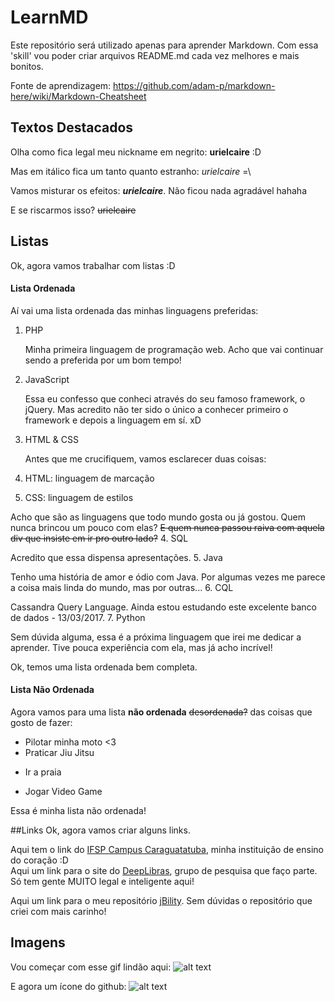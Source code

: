 # LearnMD
Este repositório será utilizado apenas para aprender Markdown. Com essa 'skill' vou poder criar arquivos README.md
cada vez melhores e mais bonitos.

Fonte de aprendizagem: https://github.com/adam-p/markdown-here/wiki/Markdown-Cheatsheet

## Textos Destacados
Olha como fica legal meu nickname em negrito: **urielcaire** :D

Mas em itálico fica um tanto quanto estranho:  *urielcaire* =\

Vamos misturar os efeitos: **_urielcaire_**. Não ficou nada agradável hahaha

E se riscarmos isso? ~~urielcaire~~

## Listas
Ok, agora vamos trabalhar com listas :D

#### Lista Ordenada

Aí vai uma lista ordenada das minhas linguagens preferidas:

1. PHP
   
   Minha primeira linguagem de programação web. Acho que vai continuar sendo a preferida por um bom tempo!

2. JavaScript
   
   Essa eu confesso que conheci através do seu famoso framework, o jQuery. Mas acredito não ter sido o único a conhecer primeiro o framework e depois a linguagem em sí. xD
3. HTML & CSS

   Antes que me crucifiquem, vamos esclarecer duas coisas:
  1. HTML: linguagem de marcação
  2. CSS: linguagem de estilos
   
   Acho que são as linguagens que todo mundo gosta ou já gostou. Quem nunca brincou um pouco com elas? ~~E quem nunca passou raiva com aquela div que insiste em ir pro outro lado?~~
4. SQL
   
   Acredito que essa dispensa apresentações.
5. Java
   
   Tenho uma história de amor e ódio com Java. Por algumas vezes me parece a coisa mais linda do mundo, mas por outras...
6. CQL
   
   Cassandra Query Language. Ainda estou estudando este excelente banco de dados - 13/03/2017.
7. Python
   
   Sem dúvida alguma, essa é a próxima linguagem que irei me dedicar a aprender. Tive pouca experiência com ela, mas já acho incrível!

Ok, temos uma lista ordenada bem completa.

#### Lista Não Ordenada

Agora vamos para uma lista **não ordenada** ~~desordenada?~~ das coisas que gosto de fazer:

* Pilotar minha moto <3
* Praticar Jiu Jitsu
- Ir a praia
+ Jogar Video Game

Essa é minha lista não ordenada!

##Links
Ok, agora vamos criar alguns links.

Aqui tem o link do [IFSP Campus Caraguatatuba](https://www.ifspcaraguatatuba.edu.br/ "IFSP's Homepage"), minha instituição de ensino do coração :D  
Aqui um link para o site do [DeepLibras][1], grupo de pesquisa que faço parte. Só tem gente MUITO legal e inteligente aqui!

Aqui um link para o meu repositório [jBility]. Sem dúvidas o repositório que criei com mais carinho!

[1]: http://deeplibras.github.io/pt/
[jBility]: https://github.com/urielcaire/jbility

## Imagens

Vou começar com esse gif lindão aqui: ![alt text](https://github.com/urielcaire/learnmd/blob/master/imgs/solaire.gif "Praise the sun!")

E agora um ícone do github: ![alt text][github]

[github]: https://github.com/urielcaire/learnmd/blob/master/imgs/github.png "Github logo"